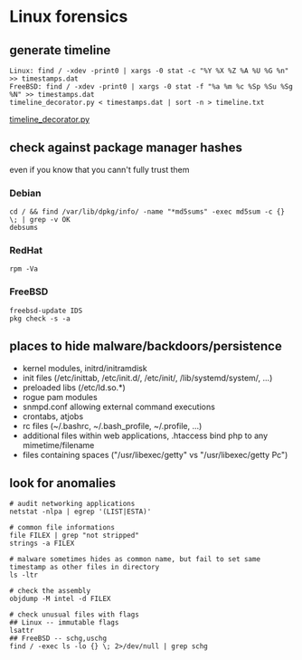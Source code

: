 # Linux forensics

## generate timeline
```
Linux: find / -xdev -print0 | xargs -0 stat -c "%Y %X %Z %A %U %G %n" >> timestamps.dat
FreeBSD: find / -xdev -print0 | xargs -0 stat -f "%a %m %c %Sp %Su %Sg %N" >> timestamps.dat
timeline_decorator.py < timestamps.dat | sort -n > timeline.txt
```
[timeline_decorator.py](../tools/linux/timeline_decorator.py)



## check against package manager hashes
even if you know that you cann't fully trust them

### Debian
```
cd / && find /var/lib/dpkg/info/ -name "*md5sums" -exec md5sum -c {} \; | grep -v OK
debsums
```

### RedHat
```
rpm -Va
```

### FreeBSD
```
freebsd-update IDS
pkg check -s -a
```



## places to hide malware/backdoors/persistence
* kernel modules, initrd/initramdisk
* init files (/etc/inittab, /etc/init.d/, /etc/init/, /lib/systemd/system/, ...)
* preloaded libs (/etc/ld.so.*)
* rogue pam modules
* snmpd.conf allowing external command executions
* crontabs, atjobs
* rc files (~/.bashrc, ~/.bash_profile, ~/.profile, ...)
* additional files within web applications, .htaccess bind php to any mimetime/filename
* files containing spaces ("/usr/libexec/getty" vs "/usr/libexec/getty Pc") 



## look for anomalies 
```
# audit networking applications
netstat -nlpa | egrep '(LIST|ESTA)'

# common file informations
file FILEX | grep "not stripped"
strings -a FILEX

# malware sometimes hides as common name, but fail to set same timestamp as other files in directory
ls -ltr

# check the assembly
objdump -M intel -d FILEX

# check unusual files with flags
## Linux -- immutable flags
lsattr
## FreeBSD -- schg,uschg
find / -exec ls -lo {} \; 2>/dev/null | grep schg
```
